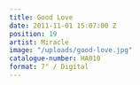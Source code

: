 ```yaml
---
title: Good Love
date: 2011-11-01 15:07:00 Z
position: 19
artist: Miracle
image: "/uploads/good-love.jpg"
catalogue-number: HA010
format: 7" / Digital
---
```


